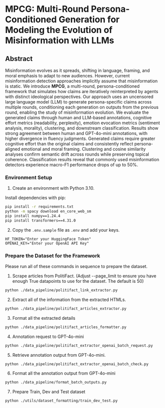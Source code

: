 # MPCG: Multi-Round Persona-Conditioned Generation for Modeling the Evolution of Misinformation with LLMs

## Abstract
Misinformation evolves as it spreads, shifting in language, framing, and moral emphasis to adapt to new audiences. However, current misinformation detection approaches implicitly assume that misinformation is static. We introduce **MPCG**, a multi-round, persona-conditioned framework that simulates how claims are iteratively reinterpreted by agents with distinct ideological perspectives. Our approach uses an uncensored large language model (LLM) to generate persona-specific claims across multiple rounds, conditioning each generation on outputs from the previous round, enabling the study of misinformation evolution. We evaluate the generated claims through human and LLM-based annotations, cognitive effort metrics (readability, perplexity), emotion evocation metrics (sentiment analysis, morality), clustering, and downstream classification. Results show strong agreement between human and GPT-4o-mini annotations, with higher divergence in fluency judgments. Generated claims require greater cognitive effort than the original claims and consistently reflect persona-aligned emotional and moral framing. Clustering and cosine similarity analyses confirm semantic drift across rounds while preserving topical coherence. Classification results reveal that commonly used misinformation detectors experience macro-F1 performance drops of up to 50%.

### Environment Setup
1. Create an environment with Python 3.10.

Install dependencies with pip:
```bash
pip install -r requirements.txt
python -m spacy download en_core_web_sm
pip install numpy==1.24.4
pip install transformers==4.31.0
```

2. Copy the `.env.sample` file as `.env` and add your keys.
```
HF_TOKEN="Enter your HuggingFace Token"
OPENAI_KEY="Enter your OpenAI API Key"
```

### Prepare the **Dataset** for the Framework
Please run all of these commands in sequence to prepare the dataset.

1. Scrape articles from PolitiFact. (Adjust --page_limit to ensure you have enough True datapoints to use for the dataset. The default is 50)
```bash
python ./data_pipeline/politifact_link_extractor.py 
```

2. Extract all of the information from the extracted HTMLs.
```bash
python ./data_pipeline/politifact_articles_extractor.py
```

3. Format all the extracted details
```bash
python ./data_pipeline/politifact_articles_formatter.py
```

4. Annotation request to GPT-4o-mini
```bash
python ./data_pipeline/politifact_extractor_openai_batch_request.py
```

5. Retrieve annotation output from GPT-4o-mini.
```bash
python ./data_pipeline/politifact_extractor_openai_batch_check.py
```

6. Format all the annotation output from GPT-4o-mini
```bash
python ./data_pipeline/format_batch_outputs.py
```

7. Prepare Train, Dev and Test dataset 
```bash
python ./utils/dataset_formatting/train_dev_test.py
```
